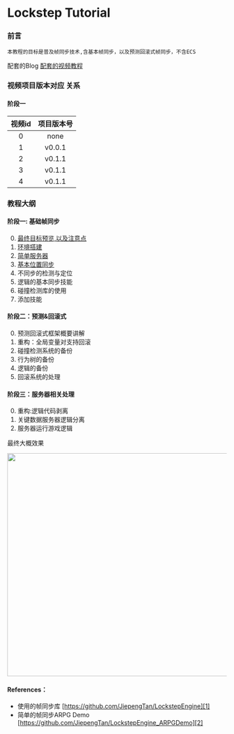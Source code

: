 #  Lockstep Tutorial

### 前言
	本教程的目标是普及帧同步技术,含基本帧同步，以及预测回滚式帧同步，不含ECS
配套的Blog 
[配套的视频教程][10]

### 视频项目版本对应 关系
#### 阶段一
视频id | 项目版本号 
:-: | :-: 
0 | none  
1 | v0.0.1
2 | v0.1.1
3 | v0.1.1
4 | v0.1.1


### 教程大纲
#### 阶段一: 基础帧同步
0. [最终目标预览,以及注意点][12]
1. [环境搭建][11]
2. [简单服务器][13]
3. [基本位置同步][13]
4. 不同步的检测与定位
5. 逻辑的基本同步技能
6. 碰撞检测库的使用
7. 添加技能

#### 阶段二：预测&回滚式 
0. 预测回滚式框架概要讲解
1. 重构：全局变量对支持回滚
2. 碰撞检测系统的备份
3. 行为树的备份
4. 逻辑的备份
6. 回滚系统的处理

#### 阶段三：服务器相关处理
0. 重构:逻辑代码剥离
1. 关键数据服务器逻辑分离
2. 服务器运行游戏逻辑



最终大概效果
<p align="center"> <img src="https://github.com/JiepengTan/JiepengTan.github.io/blob/master/assets/img/blog/LockstepPlatform/LPD_11_Network.gif?raw=true" width="512"/></p>

#### **References：** 
- 使用的帧同步库 [https://github.com/JiepengTan/LockstepEngine][1]
- 简单的帧同步ARPG Demo [https://github.com/JiepengTan/LockstepEngine_ARPGDemo][2]


 [1]: https://github.com/JiepengTan/LockstepEngine
 [2]: https://github.com/JiepengTan/LockstepEngine_ARPGDemo
 [3]: https://github.com/sschmid/Entitas-CSharp
 [4]: https://github.com/JiepengTan/LockstepMath
 [5]: https://github.com/JiepengTan/LockstepCollision
 [6]: https://github.com/JiepengTan/LockstepPlatform/releases
 [7]: https://github.com/sschmid/Entitas-CSharp/releases
 [8]: https://github.com/JiepengTan/LockstepPathFinding
 [9]: https://github.com/JiepengTan/LockstepBehaviorTree
 [10]: https://space.bilibili.com/308864667/channel/detail?cid=86562
 [11]: https://www.bilibili.com/video/av64643363
 [12]: https://www.bilibili.com/video/av64681509
 [13]: https://www.bilibili.com/video/av64688312
 [14]: https://www.bilibili.com/video/av64688312
 [15]: https://www.bilibili.com/video/av64688312